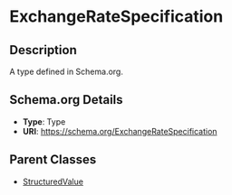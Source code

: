 # ExchangeRateSpecification

## Description
A type defined in Schema.org.

## Schema.org Details
- **Type**: Type
- **URI**: https://schema.org/ExchangeRateSpecification

## Parent Classes
- [StructuredValue](../StructuredValue.md)

